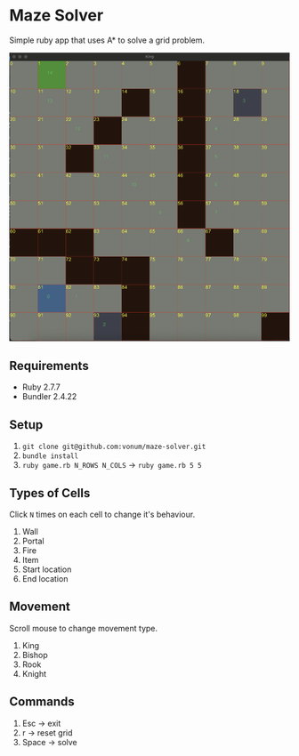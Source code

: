 # Maze Solver
Simple ruby app that uses A* to solve a grid problem.

![Game](./game.png "Game")

## Requirements
* Ruby 2.7.7
* Bundler 2.4.22

## Setup
1. `git clone git@github.com:vonum/maze-solver.git`
2. `bundle install`
3. `ruby game.rb N_ROWS N_COLS` -> `ruby game.rb 5 5`

## Types of Cells
Click `N` times on each cell to change it's behaviour.

1. Wall
2. Portal
3. Fire
4. Item
5. Start location
6. End location

## Movement
Scroll mouse to change movement type.

1. King
2. Bishop
3. Rook
4. Knight

## Commands
1. Esc -> exit
2. r -> reset grid
3. Space -> solve

